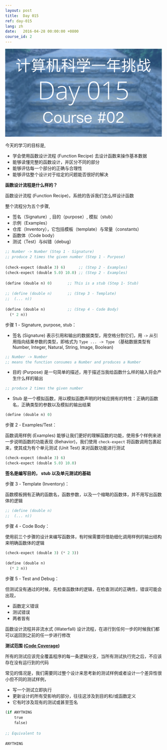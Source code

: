 ```yaml
---
layout: post
title:  Day 015
ref: day-015
lang: zh
date:   2016-04-28 00:00:00 +0800
course_id: 2
---
```


![](/images/Day015.png)

今天的学习的目标是,

- 学会使用函数设计流程 (Function Recipe) 去设计函数来操作基本数据
- 能够读懂完整的函数设计，并区分不同的部分
- 能够评估每一个部分的正确与合理性
- 能够评估整个设计对于给定的问题能否很好的解决

**函数设计流程是什么样的？**

函数设计流程 (Function Recipe)，系统的告诉我们怎么样设计函数

整个流程分为五个步骤,

- 签名（Signature）, 目的（purpose）, 模拟（stub）
- 示例（Examples）
- 仓库（Inventory），它包括模板（template）与常量（constants）
- 函数体（Code body）
- 测试（Test）与纠错（debug）

```lisp
;; Number -> Number (Step 1 - Signature)
;; produce 2 times the given number (Step 1 - Purpose)

(check-expect (double 3) 6)      ;; (Step 2 - Examples)
(check-expect (double 5.0) 10.0) ;; (Step 2 - Examples)

(define (double n) 0)       ;; This is a stub (Step 1- Stub)

;; (define (double n)       ;; (Step 3 - Template)
;;  (... n))

(define (double n)          ;; (Step 4 - Code Body)
  (* 2 n))
```

步骤 1 - Signature, purpose, stub：

- 签名 (Signature) 表示引用和输出的数据类型，用空格分割它们，用 `->` 从引用指向结果参数的类型，即格式为 `Type ... -> Type` （基础数据类型有 Number, Integer, Natural, String, Image, Boolean)

```lisp
;; Number -> Number
;; means the function consumes a Number and produces a Number
```

- 目的 (Purpose) 是一句简单的描述，用于描述当我给函数什么样的输入将会产生什么样的输出

```lisp
;; produce 2 times the given number
```

- Stub 是一个模拟函数，用以模拟函数声明的时候应拥有的特性：正确的函数名，正确类型的参数以及模拟的输出结果

```lisp
(define (double n) 0)
```

步骤 2 - Examples/Test：

函数调用样例 (Examples) 能够让我们更好的理解函数的功能，使用多个样例来进一步说明函数的功能表现 (Behavior)，我们使用 `check-expect` 将函数调用包裹起来，使其成为有个单元测试 (Unit Test) 来对函数功能进行测试

```lisp
(check-expect (double 3) 6)
(check-expect (double 5.0) 10.0)
```

**签名是编写目的， stub 以及单元测试的基础**

步骤 3 - Template (Inventory)：

函数模板拥有正确的函数名，函数参数，以及一个缩略的函数体，并不用写出函数体的逻辑

```lisp
;; (define (double n)
;;  (... n))
```

步骤 4 - Code Body：

使用前三个步骤的设计来编写函数体，有时候需要将借助细化调用样例的输出结构来明确函数体的逻辑

```lisp
(check-expect (double 3) (* 2 3))

(define (double n)         
  (* 2 n))
```

步骤 5 - Test and Debug：

但测试没有通过的时候，先检查函数体的逻辑，在检查测试的正确性，错误可能会出现，

- 函数定义错误
- 测试错误
- 两者皆有

函数设计流程并非流水式 (Waterfall) 设计流程，在进行到任何一步的时候我们都可以返回到之前的任一步进行修改

**测试范围 ([Code Coverage](https://en.wikipedia.org/wiki/Code_coverage))**

所有的测试应该完全覆盖程序的每一条逻辑分支，当所有测试执行完之后，不应该存在没有运行到的代码

常见的情况是，我们需要同过整个设计来思考新的测试样例或者设计一个差异性很小但不同的测试样例，

- 写一个测试立即执行
- 更新设计的所有受影响的部分，往往这涉及到目的和/或函数定义
- 它有时涉及现有的测试或甚至签名

```lisp
(if ANYTHING
    true
	false)

;; Equivalent to

ANYTHING
```
